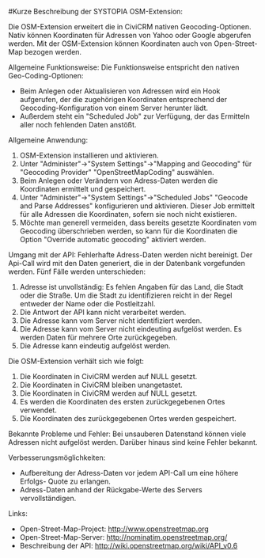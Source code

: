 #Kurze Beschreibung der SYSTOPIA OSM-Extension:

Die OSM-Extension erweitert die in CiviCRM nativen Geocoding-Optionen.
Nativ können Koordinaten für Adressen von Yahoo oder Google abgerufen werden.
Mit der OSM-Extension können Koordinaten auch von Open-Street-Map bezogen werden.

Allgemeine Funktionsweise:
Die Funktionsweise entspricht den nativen Geo-Coding-Optionen:
*   Beim Anlegen oder Aktualisieren von Adressen wird ein Hook aufgerufen, der
    die zugehörigen Koordinaten entsprechend der Geocoding-Konfiguration von
    einem Server herunter lädt.
*   Außerdem steht ein "Scheduled Job" zur Verfügung, der das Ermitteln aller
    noch fehlenden Daten anstößt.

Allgemeine Anwendung:
 1.  OSM-Extension installieren und aktivieren.
 2.  Unter "Administer"->"System Settings"->"Mapping and Geocoding"
    für "Geocoding Provider" "OpenStreetMapCoding" auswählen.
   1.  Beim Anlegen oder Verändern von Adress-Daten werden die Koordinaten
        ermittelt und gespeichert.
   2.  Unter "Administer"->"System Settings"->"Scheduled Jobs"
        "Geocode and Parse Addresses" konfigurieren und aktivieren.
        Dieser Job ermittelt für alle Adressen die Koordinaten, sofern sie noch
        nicht existieren.
 4.  Möchte man generell vermeiden, dass bereits gesetzte Koordinaten vom
    Geocoding überschrieben werden, so kann für die Koordinaten die Option
    "Override automatic geocoding" aktiviert werden.

Umgang mit der API:
Fehlerhafte Adress-Daten werden nicht bereinigt. Der Api-Call wird mit den
Daten generiert, die in der Datenbank vorgefunden werden.
Fünf Fälle werden unterschieden:
 1.  Adresse ist unvollständig:
    Es fehlen Angaben für das Land, die Stadt oder die Straße.
    Um die Stadt zu identifizieren reicht in der Regel entweder der Name oder
    die Postleitzahl.
 2.  Die Antwort der API kann nicht verarbeitet werden.
 3.  Die Adresse kann vom Server nicht identifiziert werden.
 4.  Die Adresse kann vom Server nicht eindeuting aufgelöst werden.
    Es werden Daten für mehrere Orte zurückgegeben.
 5.  Die Adresse kann eindeutig aufgelöst werden.

Die OSM-Extension verhält sich wie folgt:
 1.  Die Koordinaten in CiviCRM werden auf NULL gesetzt.
 2.  Die Koordinaten in CiviCRM bleiben unangetastet.
 3.  Die Koordinaten in CiviCRM werden auf NULL gesetzt.
 4.  Es werden die Koordinaten des ersten zurückgegebenen Ortes verwendet.
 5.  Die Koordinaten des zurückgegebenen Ortes werden gespeichert.

Bekannte Probleme und Fehler:
Bei unsauberen Datenstand können viele Adressen nicht aufgelöst werden.
Darüber hinaus sind keine Fehler bekannt.

Verbesserungsmöglichkeiten:
*   Aufbereitung der Adress-Daten vor jedem API-Call um eine höhere Erfolgs-
    Quote zu erlangen.
*   Adress-Daten anhand der Rückgabe-Werte des Servers vervollständigen.

Links:
*   Open-Street-Map-Project:   http://www.openstreetmap.org
*   Open-Street-Map-Server:    http://nominatim.openstreetmap.org/
*   Beschreibung der API:      http://wiki.openstreetmap.org/wiki/API_v0.6
